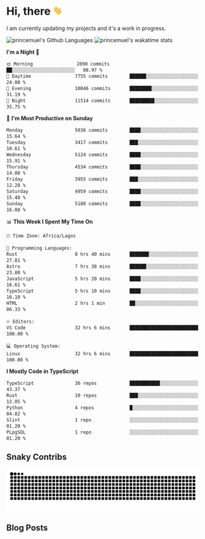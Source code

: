 # Hi, there <img src='/assets/wave.gif' alt='Just saying hello' width='24' height='24' />

<!--
**princemuel/princemuel** is a ✨ _special_ ✨ repository because its `README.md` (this file) appears on your GitHub profile.

Here are some ideas to get you started:

- 🔭 I’m currently working on ...
- 🌱 I’m currently learning ...
- 👯 I’m looking to collaborate on ...
- 🤔 I’m looking for help with ...
- 💬 Ask me about ...
- 📫 How to reach me: ...
- 😄 Pronouns: ...
- ⚡ Fun fact: ...
-->

I am currently updating my projects and it's a work in progress.

![princemuel's Github Languages](https://github-readme-stats.vercel.app/api/top-langs/?username=princemuel&text_color=586069&layout=compact&hide_border=true&title_color=0366d6&count_private=true&include_all_commits=true&theme=tokyonight&show_icons=true)
![princemuel's wakatime stats](https://github-readme-stats.vercel.app/api/wakatime?username=princemuel&text_color=586069&layout=compact&hide_border=true&title_color=0366d6&count_private=true&include_all_commits=true&theme=tokyonight&show_icons=true)

<!--START_SECTION:waka-->
**I'm a Night 🦉** 

```text
🌞 Morning                2890 commits        ██░░░░░░░░░░░░░░░░░░░░░░░   08.97 % 
🌆 Daytime                7755 commits        ██████░░░░░░░░░░░░░░░░░░░   24.08 % 
🌃 Evening                10046 commits       ████████░░░░░░░░░░░░░░░░░   31.19 % 
🌙 Night                  11514 commits       █████████░░░░░░░░░░░░░░░░   35.75 % 
```
📅 **I'm Most Productive on Sunday** 

```text
Monday                   5036 commits        ████░░░░░░░░░░░░░░░░░░░░░   15.64 % 
Tuesday                  3417 commits        ███░░░░░░░░░░░░░░░░░░░░░░   10.61 % 
Wednesday                5124 commits        ████░░░░░░░░░░░░░░░░░░░░░   15.91 % 
Thursday                 4534 commits        ████░░░░░░░░░░░░░░░░░░░░░   14.08 % 
Friday                   3955 commits        ███░░░░░░░░░░░░░░░░░░░░░░   12.28 % 
Saturday                 4959 commits        ████░░░░░░░░░░░░░░░░░░░░░   15.40 % 
Sunday                   5180 commits        ████░░░░░░░░░░░░░░░░░░░░░   16.08 % 
```


📊 **This Week I Spent My Time On** 

```text
🕑︎ Time Zone: Africa/Lagos

💬 Programming Languages: 
Rust                     8 hrs 40 mins       ███████░░░░░░░░░░░░░░░░░░   27.01 % 
Astro                    7 hrs 38 mins       ██████░░░░░░░░░░░░░░░░░░░   23.80 % 
JavaScript               5 hrs 20 mins       ████░░░░░░░░░░░░░░░░░░░░░   16.61 % 
TypeScript               5 hrs 10 mins       ████░░░░░░░░░░░░░░░░░░░░░   16.10 % 
HTML                     2 hrs 1 min         ██░░░░░░░░░░░░░░░░░░░░░░░   06.33 % 

🔥 Editors: 
VS Code                  32 hrs 6 mins       █████████████████████████   100.00 % 

💻 Operating System: 
Linux                    32 hrs 6 mins       █████████████████████████   100.00 % 
```

**I Mostly Code in TypeScript** 

```text
TypeScript               36 repos            ███████████░░░░░░░░░░░░░░   43.37 % 
Rust                     10 repos            ███░░░░░░░░░░░░░░░░░░░░░░   12.05 % 
Python                   4 repos             █░░░░░░░░░░░░░░░░░░░░░░░░   04.82 % 
Slint                    1 repo              ░░░░░░░░░░░░░░░░░░░░░░░░░   01.20 % 
PLpgSQL                  1 repo              ░░░░░░░░░░░░░░░░░░░░░░░░░   01.20 % 
```




<!--END_SECTION:waka-->

## Snaky Contribs

<img src='/assets/github-snake-dark.svg' alt='Snaky Contributions' />

## Blog Posts

<!-- BLOG-POST-LIST:START -->
<!-- BLOG-POST-LIST:END -->
